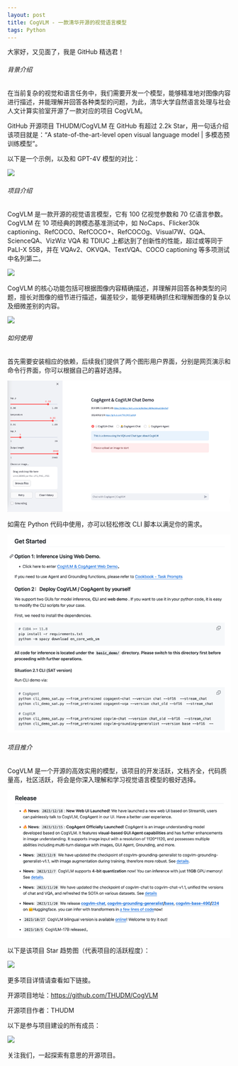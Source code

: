 ```yaml
---
layout: post
title: CogVLM - 一款清华开源的视觉语言模型
tags: Python
---
```


大家好，又见面了，我是 GitHub 精选君！

###### 背景介绍

在当前复杂的视觉和语言任务中，我们需要开发一个模型，能够精准地对图像内容进行描述，并能理解并回答各种类型的问题，为此，清华大学自然语言处理与社会人文计算实验室开源了一款对应的项目 CogVLM。

GitHub 开源项目 THUDM/CogVLM 在 GitHub 有超过 2.2k Star，用一句话介绍该项目就是：“A state-of-the-art-level open visual language model | 多模态预训练模型”。

以下是一个示例，以及和 GPT-4V 模型的对比：

![](https://raw.githubusercontent.com/THUDM/CogVLM/master/assets/compare.png)

###### 项目介绍

CogVLM 是一款开源的视觉语言模型，它有 100 亿视觉参数和 70 亿语言参数。CogVLM 在 10 项经典的跨模态基准测试中，如 NoCaps、Flicker30k captioning、RefCOCO、RefCOCO+、RefCOCOg、Visual7W、GQA、ScienceQA、VizWiz VQA 和 TDIUC 上都达到了创新性的性能，超过或等同于 PaLI-X 55B，并在 VQAv2、OKVQA、TextVQA、COCO captioning 等多项测试中名列第二。

![](https://raw.githubusercontent.com/THUDM/CogVLM/master/assets/chat.png)

CogVLM 的核心功能包括可根据图像内容精确描述，并理解并回答各种类型的问题，擅长对图像的细节进行描述，偏差较少，能够更精确抓住和理解图像的复杂以及细微差别的内容。

![](https://raw.githubusercontent.com/THUDM/CogVLM/master/assets/llava-comparison-min.png)

###### 如何使用

首先需要安装相应的依赖，后续我们提供了两个图形用户界面，分别是网页演示和命令行界面，你可以根据自己的喜好选择。

![](https://raw.githubusercontent.com/ZhuPeng/pic/master/images/compress_image-20231224230710102.png)

如需在 Python 代码中使用，亦可以轻松修改 CLI 脚本以满足你的需求。

![](https://raw.githubusercontent.com/ZhuPeng/pic/master/images/compress_image-20231224230651861.png)

###### 项目推介

CogVLM 是一个开源的高效实用的模型，该项目的开发活跃，文档齐全，代码质量高，社区活跃，将会是你深入理解和学习视觉语言模型的极好选择。

![](https://raw.githubusercontent.com/ZhuPeng/pic/master/images/compress_image-20231224230842254.png)


以下是该项目 Star 趋势图（代表项目的活跃程度）：

![](https://api.star-history.com/svg?repos=THUDM/CogVLM&type=Timeline)

更多项目详情请查看如下链接。

开源项目地址：https://github.com/THUDM/CogVLM 

开源项目作者：THUDM

以下是参与项目建设的所有成员：

![](https://contrib.rocks/image?repo=THUDM/CogVLM)

关注我们，一起探索有意思的开源项目。

